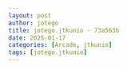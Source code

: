 ```yaml
---
layout: post
author: jotego
title: jotego.jtkunio - 73a563b
date: 2025-01-17
categories: [Arcade, jtkunio]
tags: [jotego.jtkunio]
---
```


